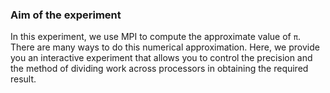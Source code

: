 ### Aim of the experiment

In this experiment, we use MPI to compute the approximate value of `π`. There are many ways to do this numerical approximation. Here, we provide you an interactive experiment that allows you to control the precision and the method of dividing work across processors in obtaining the required result.
